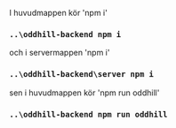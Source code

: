 I huvudmappen kör 'npm i'
### `..\oddhill-backend npm i`

och i servermappen 'npm i'
### `..\oddhill-backend\server npm i`

sen i huvudmappen kör 'npm run oddhill'
### `..\oddhill-backend npm run oddhill` 

